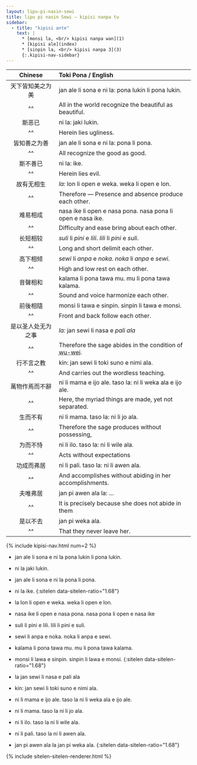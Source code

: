 ```yaml
---
layout: lipu-pi-nasin-sewi
title: lipu pi nasin Sewi — kipisi nanpa tu
sidebar:
  - title: "kipisi ante"
    text: |
      * [monsi la, <br/> kipisi nanpa wan](1)
      * [kipisi ale](index)
      * [sinpin la, <br/> kipisi nanpa 3](3)
      {:.kipisi-nav-sidebar}
---
```


| Chinese | Toki Pona / English
|:-:|:-
| 天下皆知美之为美   | jan ale li sona e ni la: pona lukin li pona lukin.
| ^^                 | All in the world recognize the beautiful as beautiful.
| 斯恶已             | ni la: jaki lukin.
| ^^                 | Herein lies ugliness.
| 皆知善之为善       | jan ale li sona e ni la: pona li pona.
| ^^                 | All recognize the good as good.
| 斯不善已           | ni la: ike.
| ^^                 | Herein lies evil.
| 故有无相生         | _la:_ lon li open e weka. weka li open e lon.
| ^^                 | Therefore — Presence and absence produce each other.
| 难易相成           | nasa ike li open e nasa pona. nasa pona li open e nasa ike.
| ^^                 | Difficulty and ease bring about each other.
| 长短相较           | _suli_ li _pini_ e _lili_. _lili_ li _pini_ e _suli_.
| ^^                 | Long and short delimit each other.
| 高下相倾           | _sewi_ li _anpa_ e _noka_. _noka_ li _anpa_ e _sewi_.
| ^^                 | High and low rest on each other.
| 音聲相和           | kalama li pona tawa mu. mu li pona tawa kalama.
| ^^                 | Sound and voice harmonize each other.
| 前後相隨           | monsi li tawa e sinpin. sinpin li tawa e monsi.
| ^^                 | Front and back follow each other.
| 是以圣人处无为之事 | _la:_ jan sewi li nasa e _pali ala_
| ^^                 | Therefore the sage abides in the condition of <abbr title="unattached-action">wu-wei</abbr>.
| 行不言之教         | kin: jan sewi li toki suno e nimi ala.
| ^^                 | And carries out the wordless teaching.
| 萬物作焉而不辭     | ni li mama e ijo ale. taso la: ni li weka ala e ijo ale.
| ^^                 | Here, the myriad things are made, yet not separated.
| 生而不有           | ni li mama. taso la: ni li jo ala.
| ^^                 | Therefore the sage produces without possessing,
| 为而不恃           | ni li ilo. taso la: ni li wile ala.
| ^^                 | Acts without expectations
| 功成而弗居         | ni li pali. taso la: ni li awen ala.
| ^^                 | And accomplishes without abiding in her accomplishments.
| 夫唯弗居           | jan pi awen ala la: ...
| ^^                 | It is precisely because she does not abide in them
| 是以不去           | jan pi weka ala.
| ^^                 | That they never leave her.

{% include kipisi-nav.html num=2 %}

* jan ale li sona e ni la pona lukin li pona lukin.
* ni la jaki lukin.
* jan ale li sona e ni la pona li pona.
* ni la ike.
{:sitelen data-sitelen-ratio="1.68"}

* la lon li open e weka. weka li open e lon.
* nasa ike li open e nasa pona. nasa pona li open e nasa ike
* suli li pini e lili. lili li pini e suli.
* sewi li anpa e noka. noka li anpa e sewi.
* kalama li pona tawa mu. mu li pona tawa kalama.
* monsi li lawa e sinpin. sinpin li lawa e monsi.
{:sitelen data-sitelen-ratio="1.68"}

* la jan sewi li nasa e pali ala
* kin: jan sewi li toki suno e nimi ala.
* ni li mama e ijo ale. taso la ni li weka ala e ijo ale.
* ni li mama. taso la ni li jo ala.
* ni li ilo. taso la ni li wile ala.
* ni li pali. taso la ni li awen ala.
* jan pi awen ala la jan pi weka ala.
{:sitelen data-sitelen-ratio="1.68"}

{% include sitelen-sitelen-renderer.html %}
